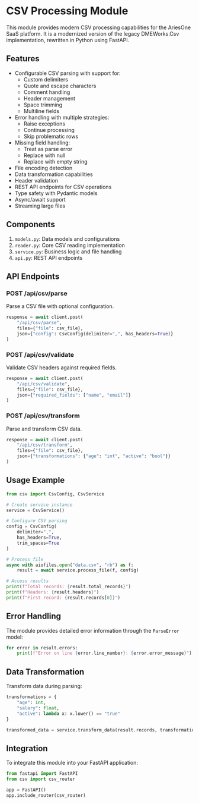 # CSV Processing Module

This module provides modern CSV processing capabilities for the AriesOne SaaS platform. It is a modernized version of the legacy DMEWorks.Csv implementation, rewritten in Python using FastAPI.

## Features

- Configurable CSV parsing with support for:
  - Custom delimiters
  - Quote and escape characters
  - Comment handling
  - Header management
  - Space trimming
  - Multiline fields
- Error handling with multiple strategies:
  - Raise exceptions
  - Continue processing
  - Skip problematic rows
- Missing field handling:
  - Treat as parse error
  - Replace with null
  - Replace with empty string
- File encoding detection
- Data transformation capabilities
- Header validation
- REST API endpoints for CSV operations
- Type safety with Pydantic models
- Async/await support
- Streaming large files

## Components

1. `models.py`: Data models and configurations
2. `reader.py`: Core CSV reading implementation
3. `service.py`: Business logic and file handling
4. `api.py`: REST API endpoints

## API Endpoints

### POST /api/csv/parse
Parse a CSV file with optional configuration.

```python
response = await client.post(
    "/api/csv/parse",
    files={"file": csv_file},
    json={"config": CsvConfig(delimiter=",", has_headers=True)}
)
```

### POST /api/csv/validate
Validate CSV headers against required fields.

```python
response = await client.post(
    "/api/csv/validate",
    files={"file": csv_file},
    json={"required_fields": ["name", "email"]}
)
```

### POST /api/csv/transform
Parse and transform CSV data.

```python
response = await client.post(
    "/api/csv/transform",
    files={"file": csv_file},
    json={"transformations": {"age": "int", "active": "bool"}}
)
```

## Usage Example

```python
from csv import CsvConfig, CsvService

# Create service instance
service = CsvService()

# Configure CSV parsing
config = CsvConfig(
    delimiter=",",
    has_headers=True,
    trim_spaces=True
)

# Process file
async with aiofiles.open("data.csv", "rb") as f:
    result = await service.process_file(f, config)

# Access results
print(f"Total records: {result.total_records}")
print(f"Headers: {result.headers}")
print(f"First record: {result.records[0]}")
```

## Error Handling

The module provides detailed error information through the `ParseError` model:

```python
for error in result.errors:
    print(f"Error on line {error.line_number}: {error.error_message}")
```

## Data Transformation

Transform data during parsing:

```python
transformations = {
    "age": int,
    "salary": float,
    "active": lambda x: x.lower() == "true"
}

transformed_data = service.transform_data(result.records, transformations)
```

## Integration

To integrate this module into your FastAPI application:

```python
from fastapi import FastAPI
from csv import csv_router

app = FastAPI()
app.include_router(csv_router)
```
